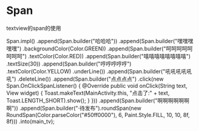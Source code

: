 # Span
textview的span的使用


Span.impl()
                .append(Span.builder("哈哈哈"))
                .append(Span.builder("嘿嘿嘿嘿嘿")
                        .backgroundColor(Color.GREEN))
                .append(Span.builder("呵呵呵呵呵呵呵呵")
                        .textColor(Color.RED))
                .append(Span.builder("嘻嘻嘻嘻嘻嘻嘻嘻")
                        .textSize(30))
                .append(Span.builder("哼哼哼哼哼")
                        .textColor(Color.YELLOW)
                        .underLine())
                .append(Span.builder("吼吼吼吼吼吼")
                        .deleteLine())
                .append(Span.builder("点点点点")
                        .click(new Span.OnClickSpanListener() {
                            @Override
                            public void onClick(String text, View widget) {
                                Toast.makeText(MainActivity.this, "点击了:" + text, Toast.LENGTH_SHORT).show();
                            }
                        }))
                .append(Span.builder("啊啊啊啊啊啊啊"))
                .append(Span.builder("·待发布").roundSpan(new RoundSpan(Color.parseColor("#50ff0000"), 6, Paint.Style.FILL, 10, 10, 8f, 8f)))
                .into(main_tv);
